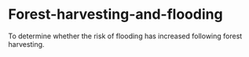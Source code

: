 # Forest-harvesting-and-flooding
To determine whether the risk of flooding has increased following forest harvesting.
